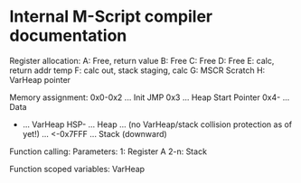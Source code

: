 # Internal M-Script compiler documentation

Register allocation:
A: Free, return value
B: Free
C: Free
D: Free
E: calc, return addr temp
F: calc out, stack staging, calc
G: MSCR Scratch
H: VarHeap pointer


Memory assignment:
0x0-0x2 ... Init JMP
0x3     ... Heap Start Pointer
0x4-    ... Data
   -    ... VarHeap
HSP-    ... Heap
...
(no VarHeap/stack collision protection as of yet!)
...
<-0x7FFF ... Stack (downward)


Function calling:
Parameters:
1: Register A
2-n: Stack

Function scoped variables: VarHeap
